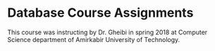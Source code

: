 # Database Course Assignments
This course was instructing by Dr. Gheibi in spring 2018 at Computer Science department of Amirkabir University of Technology.

